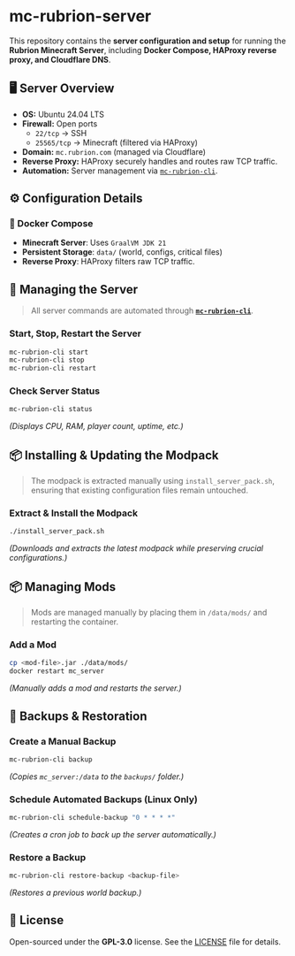 # mc-rubrion-server
This repository contains the **server configuration and setup** for running the **Rubrion Minecraft Server**, including **Docker Compose, HAProxy reverse proxy, and Cloudflare DNS**.

## **🖥️ Server Overview**
- **OS:** Ubuntu 24.04 LTS  
- **Firewall:** Open ports  
  - `22/tcp` → SSH  
  - `25565/tcp` → Minecraft (filtered via HAProxy)  
- **Domain:** `mc.rubrion.com` (managed via Cloudflare)  
- **Reverse Proxy:** HAProxy securely handles and routes raw TCP traffic.  
- **Automation:** Server management via [`mc-rubrion-cli`](https://github.com/rubenszinho/mc-rubrion-cli).

## **⚙️ Configuration Details**
### **🔹 Docker Compose**
- **Minecraft Server**: Uses `GraalVM JDK 21`
- **Persistent Storage**: `data/` (world, configs, critical files)
- **Reverse Proxy**: HAProxy filters raw TCP traffic.

## **🔄 Managing the Server**
> All server commands are automated through **[`mc-rubrion-cli`](https://github.com/rubenszinho/mc-rubrion-cli)**.

### **Start, Stop, Restart the Server**
```bash
mc-rubrion-cli start
mc-rubrion-cli stop
mc-rubrion-cli restart
```

### **Check Server Status**
```bash
mc-rubrion-cli status
```
_(Displays CPU, RAM, player count, uptime, etc.)_

## **📦 Installing & Updating the Modpack**
> The modpack is extracted manually using `install_server_pack.sh`, ensuring that existing configuration files remain untouched.

### **Extract & Install the Modpack**
```bash
./install_server_pack.sh
```
_(Downloads and extracts the latest modpack while preserving crucial configurations.)_

## **📦 Managing Mods**
> Mods are managed manually by placing them in `/data/mods/` and restarting the container.

### **Add a Mod**
```bash
cp <mod-file>.jar ./data/mods/
docker restart mc_server
```
_(Manually adds a mod and restarts the server.)_

## **💾 Backups & Restoration**
### **Create a Manual Backup**
```bash
mc-rubrion-cli backup
```
_(Copies `mc_server:/data` to the `backups/` folder.)_

### **Schedule Automated Backups (Linux Only)**
```bash
mc-rubrion-cli schedule-backup "0 * * * *"
```
_(Creates a cron job to back up the server automatically.)_

### **Restore a Backup**
```bash
mc-rubrion-cli restore-backup <backup-file>
```
_(Restores a previous world backup.)_

## 📝 License
Open-sourced under the **GPL-3.0** license. See the [LICENSE](LICENSE) file for details.

